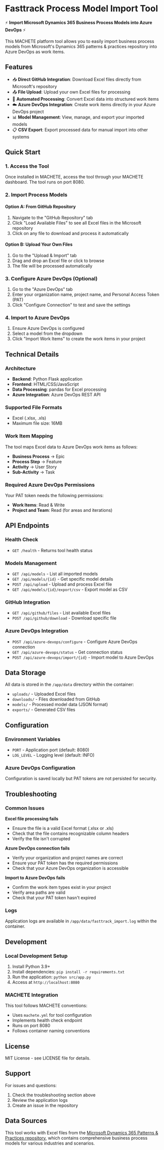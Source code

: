 # Fasttrack Process Model Import Tool

⚡ **Import Microsoft Dynamics 365 Business Process Models into Azure DevOps** ⚡

This MACHETE platform tool allows you to easily import business process models from Microsoft's Dynamics 365 patterns & practices repository into Azure DevOps as work items.

## Features

- 📥 **Direct GitHub Integration**: Download Excel files directly from Microsoft's repository
- 📤 **File Upload**: Upload your own Excel files for processing
- 🔄 **Automated Processing**: Convert Excel data into structured work items
- ☁️ **Azure DevOps Integration**: Create work items directly in your Azure DevOps project
- 📊 **Model Management**: View, manage, and export your imported models
- 📋 **CSV Export**: Export processed data for manual import into other systems

## Quick Start

### 1. Access the Tool
Once installed in MACHETE, access the tool through your MACHETE dashboard. The tool runs on port 8080.

### 2. Import Process Models

#### Option A: From GitHub Repository
1. Navigate to the "GitHub Repository" tab
2. Click "Load Available Files" to see all Excel files in the Microsoft repository
3. Click on any file to download and process it automatically

#### Option B: Upload Your Own Files
1. Go to the "Upload & Import" tab
2. Drag and drop an Excel file or click to browse
3. The file will be processed automatically

### 3. Configure Azure DevOps (Optional)
1. Go to the "Azure DevOps" tab
2. Enter your organization name, project name, and Personal Access Token (PAT)
3. Click "Configure Connection" to test and save the settings

### 4. Import to Azure DevOps
1. Ensure Azure DevOps is configured
2. Select a model from the dropdown
3. Click "Import Work Items" to create the work items in your project

## Technical Details

### Architecture
- **Backend**: Python Flask application
- **Frontend**: HTML/CSS/JavaScript
- **Data Processing**: pandas for Excel processing
- **Azure Integration**: Azure DevOps REST API

### Supported File Formats
- Excel (.xlsx, .xls)
- Maximum file size: 16MB

### Work Item Mapping
The tool maps Excel data to Azure DevOps work items as follows:
- **Business Process** → Epic
- **Process Step** → Feature
- **Activity** → User Story
- **Sub-Activity** → Task

### Required Azure DevOps Permissions
Your PAT token needs the following permissions:
- **Work Items**: Read & Write
- **Project and Team**: Read (for areas and iterations)

## API Endpoints

### Health Check
- `GET /health` - Returns tool health status

### Models Management
- `GET /api/models` - List all imported models
- `GET /api/models/{id}` - Get specific model details
- `POST /api/upload` - Upload and process Excel file
- `GET /api/models/{id}/export/csv` - Export model as CSV

### GitHub Integration
- `GET /api/github/files` - List available Excel files
- `POST /api/github/download` - Download specific file

### Azure DevOps Integration
- `POST /api/azure-devops/configure` - Configure Azure DevOps connection
- `GET /api/azure-devops/status` - Get connection status
- `POST /api/azure-devops/import/{id}` - Import model to Azure DevOps

## Data Storage

All data is stored in the `/app/data` directory within the container:
- `uploads/` - Uploaded Excel files
- `downloads/` - Files downloaded from GitHub
- `models/` - Processed model data (JSON format)
- `exports/` - Generated CSV files

## Configuration

### Environment Variables
- `PORT` - Application port (default: 8080)
- `LOG_LEVEL` - Logging level (default: INFO)

### Azure DevOps Configuration
Configuration is saved locally but PAT tokens are not persisted for security.

## Troubleshooting

### Common Issues

**Excel file processing fails**
- Ensure the file is a valid Excel format (.xlsx or .xls)
- Check that the file contains recognizable column headers
- Verify the file isn't corrupted

**Azure DevOps connection fails**
- Verify your organization and project names are correct
- Ensure your PAT token has the required permissions
- Check that your Azure DevOps organization is accessible

**Import to Azure DevOps fails**
- Confirm the work item types exist in your project
- Verify area paths are valid
- Check that your PAT token hasn't expired

### Logs
Application logs are available in `/app/data/fasttrack_import.log` within the container.

## Development

### Local Development Setup
1. Install Python 3.9+
2. Install dependencies: `pip install -r requirements.txt`
3. Run the application: `python src/app.py`
4. Access at `http://localhost:8080`

### MACHETE Integration
This tool follows MACHETE conventions:
- Uses `machete.yml` for tool configuration
- Implements health check endpoint
- Runs on port 8080
- Follows container naming conventions

## License

MIT License - see LICENSE file for details.

## Support

For issues and questions:
1. Check the troubleshooting section above
2. Review the application logs
3. Create an issue in the repository

## Data Sources

This tool works with Excel files from the [Microsoft Dynamics 365 Patterns & Practices repository](https://github.com/microsoft/dynamics365patternspractices/tree/main/business-process-catalog), which contains comprehensive business process models for various industries and scenarios.
